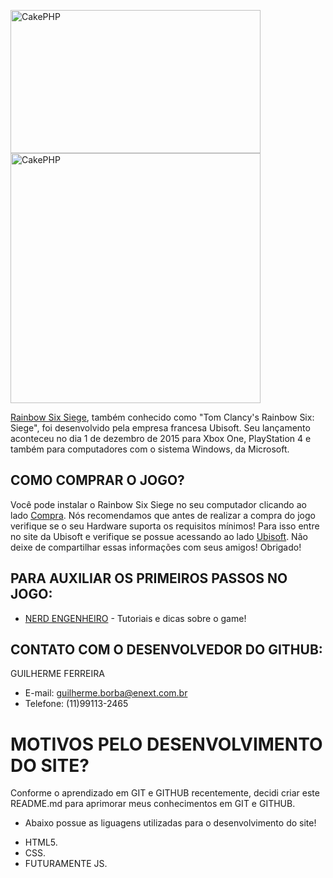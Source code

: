<p align="left">
  <a href="https://www.ubisoft.com/pt-br/" target="_blank" >
    <img alt="CakePHP" src="https://i.ibb.co/HtCJvMV/LOGO.png" width="400" height="229" />
    <img alt="CakePHP" src="https://thumbs.gfycat.com/CompassionateDefiantBandicoot-size_restricted.gif" width="400" />
  </a>
</p>

<!-- <p align="right">
  <a href="https://www.ubisoft.com/pt-br/" target="_blank" >
    
  
  </a>
</p>
-->
[Rainbow Six Siege](https://www.ubisoft.com/pt-br/game/rainbow-six/siege/), também conhecido 
como "Tom Clancy's Rainbow Six: Siege", foi desenvolvido pela empresa francesa
Ubisoft. Seu lançamento aconteceu no dia 1 de dezembro de 2015 para Xbox One,
PlayStation 4 e também para computadores com o sistema Windows, da Microsoft.

## COMO COMPRAR O JOGO?

Você pode instalar o Rainbow Six Siege no seu computador clicando ao lado
[Compra](https://store.ubi.com/ofertas/tom-clancy-s-rainbow-six-siege/56c494ad88a7e300458b4d5a.html?lang=pt_BR). Nós recomendamos que antes de realizar a compra do jogo verifique se o seu Hardware suporta os requisitos mínimos! Para isso entre no site da Ubisoft e verifique se possue acessando ao lado  [Ubisoft](https://support.ubisoft.com/pt-BR/Faqs/000024358/PC-Requisitos-para-Rainbow-Six-Siege?fallback=es). Não deixe de compartilhar essas informações com seus amigos! Obrigado!


## PARA AUXILIAR OS PRIMEIROS PASSOS NO JOGO:

* [NERD ENGENHEIRO](https://www.youtube.com/channel/UCn2IblmswYnBL62nDDhYjew) - Tutoriais e dicas sobre o game!

## CONTATO COM O DESENVOLVEDOR DO GITHUB: 

GUILHERME FERREIRA 
* E-mail: guilherme.borba@enext.com.br
* Telefone: (11)99113-2465

# MOTIVOS PELO DESENVOLVIMENTO DO SITE?

Conforme o aprendizado em GIT e GITHUB recentemente, decidi criar este README.md para aprimorar meus conhecimentos em GIT e GITHUB.
* Abaixo possue as liguagens utilizadas para o desenvolvimento do site!
- HTML5.
- CSS.
- FUTURAMENTE JS.

